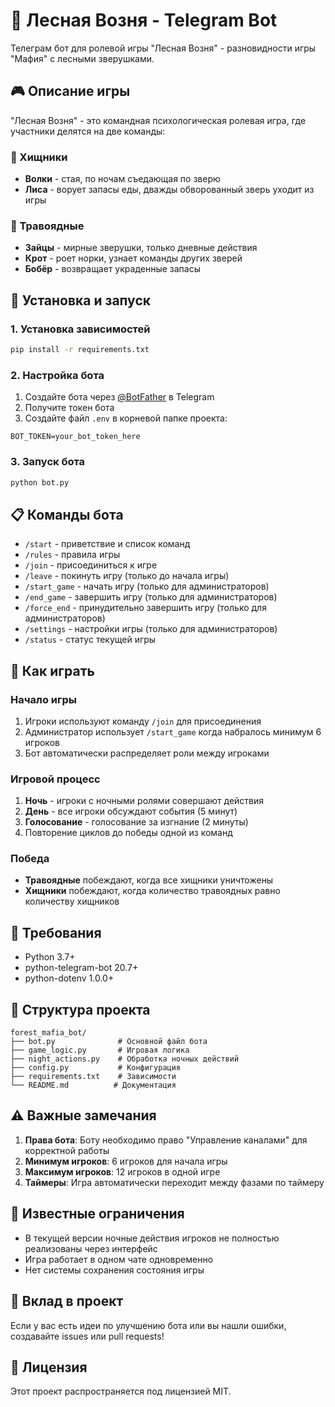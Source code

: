 # 🌲 Лесная Возня - Telegram Bot

Телеграм бот для ролевой игры "Лесная Возня" - разновидности игры "Мафия" с лесными зверушками.

## 🎮 Описание игры

"Лесная Возня" - это командная психологическая ролевая игра, где участники делятся на две команды:

### 🐺 Хищники
- **Волки** - стая, по ночам съедающая по зверю
- **Лиса** - ворует запасы еды, дважды обворованный зверь уходит из игры

### 🐰 Травоядные
- **Зайцы** - мирные зверушки, только дневные действия
- **Крот** - роет норки, узнает команды других зверей
- **Бобёр** - возвращает украденные запасы

## 🚀 Установка и запуск

### 1. Установка зависимостей
```bash
pip install -r requirements.txt
```

### 2. Настройка бота
1. Создайте бота через [@BotFather](https://t.me/BotFather) в Telegram
2. Получите токен бота
3. Создайте файл `.env` в корневой папке проекта:
```env
BOT_TOKEN=your_bot_token_here
```

### 3. Запуск бота
```bash
python bot.py
```

## 📋 Команды бота

- `/start` - приветствие и список команд
- `/rules` - правила игры
- `/join` - присоединиться к игре
- `/leave` - покинуть игру (только до начала игры)
- `/start_game` - начать игру (только для администраторов)
- `/end_game` - завершить игру (только для администраторов)
- `/force_end` - принудительно завершить игру (только для администраторов)
- `/settings` - настройки игры (только для администраторов)
- `/status` - статус текущей игры

## 🎯 Как играть

### Начало игры
1. Игроки используют команду `/join` для присоединения
2. Администратор использует `/start_game` когда набралось минимум 6 игроков
3. Бот автоматически распределяет роли между игроками

### Игровой процесс
1. **Ночь** - игроки с ночными ролями совершают действия
2. **День** - все игроки обсуждают события (5 минут)
3. **Голосование** - голосование за изгнание (2 минуты)
4. Повторение циклов до победы одной из команд

### Победа
- **Травоядные** побеждают, когда все хищники уничтожены
- **Хищники** побеждают, когда количество травоядных равно количеству хищников

## 🔧 Требования

- Python 3.7+
- python-telegram-bot 20.7+
- python-dotenv 1.0.0+

## 📁 Структура проекта

```
forest_mafia_bot/
├── bot.py              # Основной файл бота
├── game_logic.py       # Игровая логика
├── night_actions.py    # Обработка ночных действий
├── config.py           # Конфигурация
├── requirements.txt    # Зависимости
└── README.md          # Документация
```

## ⚠️ Важные замечания

1. **Права бота**: Боту необходимо право "Управление каналами" для корректной работы
2. **Минимум игроков**: 6 игроков для начала игры
3. **Максимум игроков**: 12 игроков в одной игре
4. **Таймеры**: Игра автоматически переходит между фазами по таймеру

## 🐛 Известные ограничения

- В текущей версии ночные действия игроков не полностью реализованы через интерфейс
- Игра работает в одном чате одновременно
- Нет системы сохранения состояния игры

## 🤝 Вклад в проект

Если у вас есть идеи по улучшению бота или вы нашли ошибки, создавайте issues или pull requests!

## 📄 Лицензия

Этот проект распространяется под лицензией MIT.
